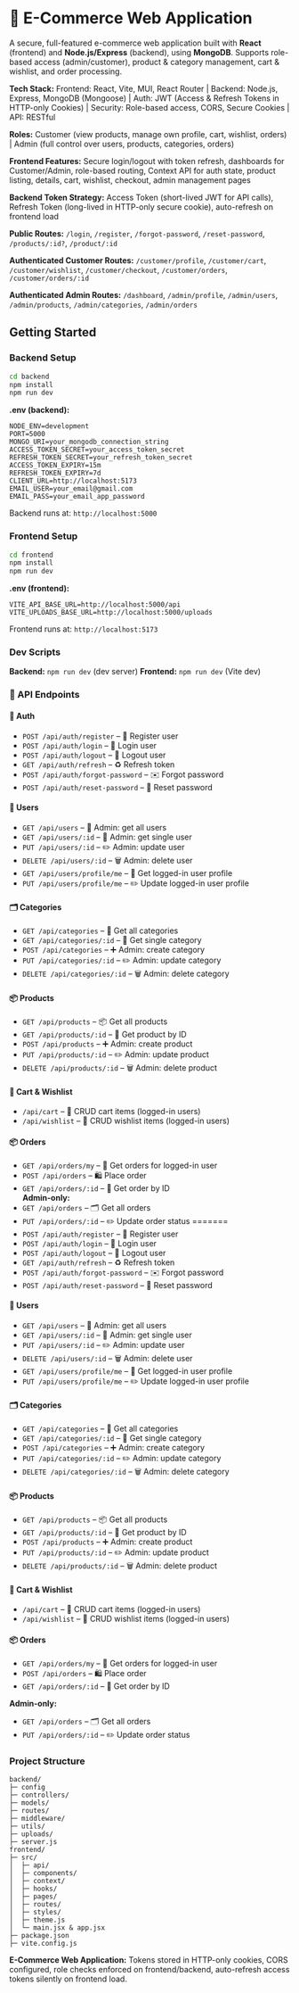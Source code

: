 # 🛒 E-Commerce Web Application

A secure, full-featured e-commerce web application built with **React** (frontend) and **Node.js/Express** (backend), using **MongoDB**. Supports role-based access (admin/customer), product & category management, cart & wishlist, and order processing.

**Tech Stack:** Frontend: React, Vite, MUI, React Router | Backend: Node.js, Express, MongoDB (Mongoose) | Auth: JWT (Access & Refresh Tokens in HTTP-only Cookies) | Security: Role-based access, CORS, Secure Cookies | API: RESTful

**Roles:** Customer (view products, manage own profile, cart, wishlist, orders) | Admin (full control over users, products, categories, orders)

**Frontend Features:** Secure login/logout with token refresh, dashboards for Customer/Admin, role-based routing, Context API for auth state, product listing, details, cart, wishlist, checkout, admin management pages

**Backend Token Strategy:** Access Token (short-lived JWT for API calls), Refresh Token (long-lived in HTTP-only secure cookie), auto-refresh on frontend load

**Public Routes:** `/login`, `/register`, `/forgot-password`, `/reset-password`, `/products/:id?`, `/product/:id`

**Authenticated Customer Routes:** `/customer/profile`, `/customer/cart`, `/customer/wishlist`, `/customer/checkout`, `/customer/orders`, `/customer/orders/:id`

**Authenticated Admin Routes:** `/dashboard`, `/admin/profile`, `/admin/users`, `/admin/products`, `/admin/categories`, `/admin/orders`

## Getting Started

### Backend Setup

```bash
cd backend
npm install
npm run dev
```

**.env (backend):**

```
NODE_ENV=development
PORT=5000
MONGO_URI=your_mongodb_connection_string
ACCESS_TOKEN_SECRET=your_access_token_secret
REFRESH_TOKEN_SECRET=your_refresh_token_secret
ACCESS_TOKEN_EXPIRY=15m
REFRESH_TOKEN_EXPIRY=7d
CLIENT_URL=http://localhost:5173
EMAIL_USER=your_email@gmail.com
EMAIL_PASS=your_email_app_password
```

Backend runs at: `http://localhost:5000`

### Frontend Setup

```bash
cd frontend
npm install
npm run dev
```

**.env (frontend):**

```
VITE_API_BASE_URL=http://localhost:5000/api
VITE_UPLOADS_BASE_URL=http://localhost:5000/uploads
```

Frontend runs at: `http://localhost:5173`

### Dev Scripts

**Backend:** `npm run dev` (dev server)
**Frontend:** `npm run dev` (Vite dev)

### 📡 API Endpoints

#### 🔐 Auth

- `POST /api/auth/register` – 📝 Register user
- `POST /api/auth/login` – 🔑 Login user
- `POST /api/auth/logout` – 🚪 Logout user
- `GET /api/auth/refresh` – ♻️ Refresh token
- `POST /api/auth/forgot-password` – ✉️ Forgot password
- `POST /api/auth/reset-password` – 🔄 Reset password

#### 👤 Users

- `GET /api/users` – 👥 Admin: get all users
- `GET /api/users/:id` – 👤 Admin: get single user
- `PUT /api/users/:id` – ✏️ Admin: update user
- `DELETE /api/users/:id` – 🗑️ Admin: delete user
- `GET /api/users/profile/me` – 🧑 Get logged-in user profile
- `PUT /api/users/profile/me` – ✏️ Update logged-in user profile

#### 🗂 Categories

- `GET /api/categories` – 📂 Get all categories
- `GET /api/categories/:id` – 📄 Get single category
- `POST /api/categories` – ➕ Admin: create category
- `PUT /api/categories/:id` – ✏️ Admin: update category
- `DELETE /api/categories/:id` – 🗑️ Admin: delete category

#### 📦 Products

- `GET /api/products` – 📦 Get all products
- `GET /api/products/:id` – 📄 Get product by ID
- `POST /api/products` – ➕ Admin: create product
- `PUT /api/products/:id` – ✏️ Admin: update product
- `DELETE /api/products/:id` – 🗑️ Admin: delete product

#### 🛒 Cart & Wishlist

- `/api/cart` – 🛒 CRUD cart items (logged-in users)
- `/api/wishlist` – 💖 CRUD wishlist items (logged-in users)

#### 📦 Orders

- `GET /api/orders/my` – 🧾 Get orders for logged-in user
- `POST /api/orders` – 🛍️ Place order
- `GET /api/orders/:id` – 📄 Get order by ID  
  **Admin-only:**
- `GET /api/orders` – 🗂️ Get all orders
- `PUT /api/orders/:id` – ✏️ Update order status
=======
- `POST /api/auth/register` – 📝 Register user  
- `POST /api/auth/login` – 🔑 Login user  
- `POST /api/auth/logout` – 🚪 Logout user  
- `GET /api/auth/refresh` – ♻️ Refresh token  
- `POST /api/auth/forgot-password` – ✉️ Forgot password  
- `POST /api/auth/reset-password` – 🔄 Reset password  

#### 👤 Users
- `GET /api/users` – 👥 Admin: get all users  
- `GET /api/users/:id` – 👤 Admin: get single user  
- `PUT /api/users/:id` – ✏️ Admin: update user  
- `DELETE /api/users/:id` – 🗑️ Admin: delete user  
- `GET /api/users/profile/me` – 🧑 Get logged-in user profile  
- `PUT /api/users/profile/me` – ✏️ Update logged-in user profile  

#### 🗂 Categories
- `GET /api/categories` – 📂 Get all categories  
- `GET /api/categories/:id` – 📄 Get single category  
- `POST /api/categories` – ➕ Admin: create category  
- `PUT /api/categories/:id` – ✏️ Admin: update category  
- `DELETE /api/categories/:id` – 🗑️ Admin: delete category  

#### 📦 Products
- `GET /api/products` – 📦 Get all products  
- `GET /api/products/:id` – 📄 Get product by ID  
- `POST /api/products` – ➕ Admin: create product  
- `PUT /api/products/:id` – ✏️ Admin: update product  
- `DELETE /api/products/:id` – 🗑️ Admin: delete product  

#### 🛒 Cart & Wishlist
- `/api/cart` – 🛒 CRUD cart items (logged-in users)  
- `/api/wishlist` – 💖 CRUD wishlist items (logged-in users)  

#### 📦 Orders
- `GET /api/orders/my` – 🧾 Get orders for logged-in user  
- `POST /api/orders` – 🛍️ Place order  
- `GET /api/orders/:id` – 📄 Get order by ID  

**Admin-only:**  
- `GET /api/orders` – 🗂️ Get all orders  
- `PUT /api/orders/:id` – ✏️ Update order status  


### Project Structure

```
backend/
├─ config
├─ controllers/
├─ models/
├─ routes/
├─ middleware/
├─ utils/
├─ uploads/
├─ server.js
frontend/
├─ src/
│  ├─ api/
│  ├─ components/
│  ├─ context/
│  ├─ hooks/
│  ├─ pages/
│  ├─ routes/
│  ├─ styles/
│  ├─ theme.js
│  └─ main.jsx & app.jsx
├─ package.json
├─ vite.config.js
```

**E-Commerce Web Application:** Tokens stored in HTTP-only cookies, CORS configured, role checks enforced on frontend/backend, auto-refresh access tokens silently on frontend load.
